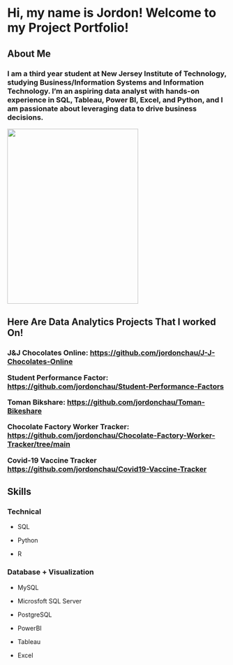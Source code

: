 <h1> Hi, my name is Jordon! Welcome to my Project Portfolio! </h1>

<h2>About Me</h2>  
<h3>
  I am a third year student at New Jersey Institute of Technology, studying Business/Information Systems and Information Technology. I’m an aspiring data analyst with hands-on experience in SQL, Tableau, Power BI, Excel, and Python, and I am passionate about leveraging data to drive business decisions. 

<img src= "https://github.com/user-attachments/assets/4abd62cc-36d0-4a4d-9cd8-299f777b633a" width="300" height="400"/>  </h3>

<h2> Here Are Data Analytics Projects That I worked On! </h2>
<h3>

J&J Chocolates Online:
https://github.com/jordonchau/J-J-Chocolates-Online

Student Performance Factor:
https://github.com/jordonchau/Student-Performance-Factors

Toman Bikshare:
https://github.com/jordonchau/Toman-Bikeshare

Chocolate Factory Worker Tracker:
https://github.com/jordonchau/Chocolate-Factory-Worker-Tracker/tree/main

Covid-19 Vaccine Tracker
https://github.com/jordonchau/Covid19-Vaccine-Tracker
</h3>

<h2>Skills</h2>

<h3>Technical</h3>

- SQL

- Python

- R

<h3>Database + Visualization</h3>

- MySQL

- Microsfoft SQL Server

- PostgreSQL

- PowerBI

- Tableau

- Excel
